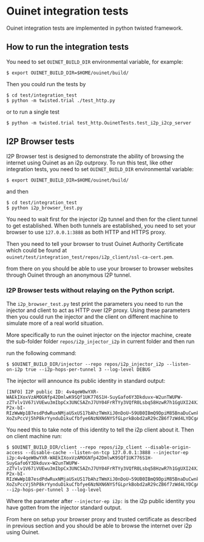 # Ouinet integration tests

Ouinet integration tests are implemented in python twisted framework.


## How to run the integration tests

You need to set `OUINET_BUILD_DIR` environmental variable, for example:

```
$ export OUINET_BUILD_DIR=$HOME/ouinet/build/
```

Then you could run the tests by

```
$ cd test/integration_test
$ python -m twisted.trial ./test_http.py
```

or to run  a single test
```
$ python -m twisted.trial test_http.OuinetTests.test_i2p_i2cp_server
```

## I2P Browser tests

I2P Browser test is designed to demonstrate the ability of browsing the internet using Ouinet as an i2p outproxy. To run this test, like other integration tests, you need to set `OUINET_BUILD_DIR` environmental variable:
```
$ export OUINET_BUILD_DIR=$HOME/ouinet/build/
```

and then

```
$ cd test/integration_test
$ python i2p_browser_test.py
```

You need to wait first for the injector i2p tunnel and then for the client tunnel to get established. When both tunnels are established, you need to set your browser to use `127.0.0.1:3888` as both HTTP and HTTPS proxy.

Then you need to tell your browser to trust Ouinet Authority Certificate which could be found at `ouinet/test/integration_test/repos/i2p_client/ssl-ca-cert.pem`.

from there on you should be able to use your browser to browser websites through Ouinet through an anonymous I2P tunnel.

### I2P Browser tests without relaying on the Python script.

The `i2p_browser_test.py` test print the parameters you need to run the injector and client to act as HTTP over I2P proxy. Using these parameters then you could run the injector and the client on different machine to simulate more of a real world situation.

More specifically to run the ouinet injector on the injector machine, create the sub-folder folder `repos/i2p_injector_i2p` in current folder and then run

run the following command:

```
$ $OUINET_BUILD_DIR/injector --repo repos/i2p_injector_i2p --listen-on-i2p true --i2p-hops-per-tunnel 3 --log-level DEBUG
```

The injector will announce its public identity in standard output:
```
[INFO] I2P public ID: 4v4qeW0wYXR-WAEkIXoxVzAMOGNfp42DmlwK9SQf1UK776S1H-SuyGafo6Y3Dkduvx~W2unTWUPW-zZTvlv1V67iVUEwu3mIbpCx3UNCSAZnJ7UY04FrRTYy3VQfR0Lsbq58HzwR7h1GgUXI24XJR9yyz9F65j~j3FsVIgstwOyfB1uc55k-P2x-bI-RIzWwWp1B7esdPdwRuxNMjaUSxUS17bAhzTWmXiJ0nDoU~59UB0IBmQ9DpiM85BnaDuCwnkBdwsy4URJSAASvE0DzE~PVnURxhjfrljgDqP6OGDvVDNpRMqTQLzK3WwaNjb-XoZsPccVj5hP8krYynduDikuCfbfye6NzNXN6NYSfGLprkBobd2aR29cZB6f7zWd4LYDCgAvjAcuDw7g6DWmwf1ZUzfgd3mecO4dTWMABz8DQTeW9LvkKm~gkdb5BPmeP9w2bOF0ISqlkoxsj7LkWKmmdIwWfTbnfnwewoeAziWYq~T8474AJBNgQ4T4tLMloBQAEAAEAAA==
```

You need this to take note of this identity to tell the i2p client about it. Then on client machine run:

```
$ $OUINET_BUILD_DIR/client --repo repos/i2p_client --disable-origin-access --disable-cache --listen-on-tcp 127.0.0.1:3888 --injector-ep i2p:4v4qeW0wYXR-WAEkIXoxVzAMOGNfp42DmlwK9SQf1UK776S1H-SuyGafo6Y3Dkduvx~W2unTWUPW-zZTvlv1V67iVUEwu3mIbpCx3UNCSAZnJ7UY04FrRTYy3VQfR0Lsbq58HzwR7h1GgUXI24XJR9yyz9F65j~j3FsVIgstwOyfB1uc55k-P2x-bI-RIzWwWp1B7esdPdwRuxNMjaUSxUS17bAhzTWmXiJ0nDoU~59UB0IBmQ9DpiM85BnaDuCwnkBdwsy4URJSAASvE0DzE~PVnURxhjfrljgDqP6OGDvVDNpRMqTQLzK3WwaNjb-XoZsPccVj5hP8krYynduDikuCfbfye6NzNXN6NYSfGLprkBobd2aR29cZB6f7zWd4LYDCgAvjAcuDw7g6DWmwf1ZUzfgd3mecO4dTWMABz8DQTeW9LvkKm~gkdb5BPmeP9w2bOF0ISqlkoxsj7LkWKmmdIwWfTbnfnwewoeAziWYq~T8474AJBNgQ4T4tLMloBQAEAAEAAA== --i2p-hops-per-tunnel 3 --log-level
```
Where the parameter after `--injector-ep i2p:` is the i2p public identity  you have gotten from the injector standard output.

From here on setup your browser proxy and trusted certificate as described in previous section and you should be able to browse the internet over i2p using Ouinet.

